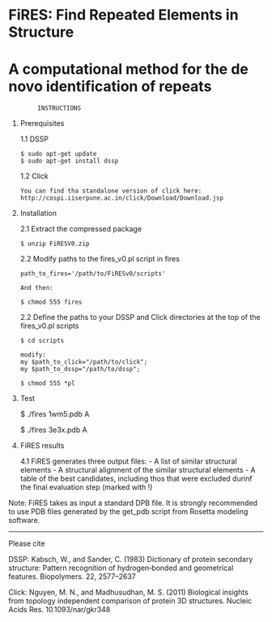#               FiRES: Find Repeated Elements in Structure              #
#   A computational method for the de novo identification of repeats    #


            INSTRUCTIONS

1) Prerequisites

   1.1 DSSP

       $ sudo apt-get update
       $ sudo apt-get install dssp

   1.2 Click

       You can find tha standalone version of click here:
       http://cospi.iiserpune.ac.in/click/Download/Download.jsp


2) Installation

   2.1 Extract the compressed package
      
       $ unzip FiRESV0.zip

   2.2 Modify paths to the fires_v0.pl script in fires

       path_to_fires='/path/to/FiRESv0/scripts'

       And then:

       $ chmod 555 fires

   2.2 Define the paths to your DSSP and Click directories at 
   the top of the fires_v0.pl scripts

       $ cd scripts

       modify:
       my $path_to_click="/path/to/click";
       my $path_to_dssp="/path/to/dssp";

       $ chmod 555 *pl

   
3) Test

   $ ./fires 1wm5.pdb A
   
   $ ./fires 3e3x.pdb A

4) FiRES results

   4.1 FiRES generates three output files:
       - A list of similar structural elements 
       - A structural alignment of the similar structural elements
       - A table of the best candidates, including thos that were 
	 excluded durinf the final evaluation step (marked with !)

Note: FiRES takes as input a standard DPB file. It is strongly recommended to use
      PDB files generated by the get_pdb script from Rosetta modeling software.

______________________________________________________
Please cite

DSSP:
Kabsch, W., and Sander, C. (1983) Dictionary of protein secondary structure: Pattern
recognition of hydrogen‐bonded and geometrical features. Biopolymers. 22, 2577–2637

Click:
Nguyen, M. N., and Madhusudhan, M. S. (2011) Biological insights from topology
independent comparison of protein 3D structures. Nucleic Acids Res. 10.1093/nar/gkr348
